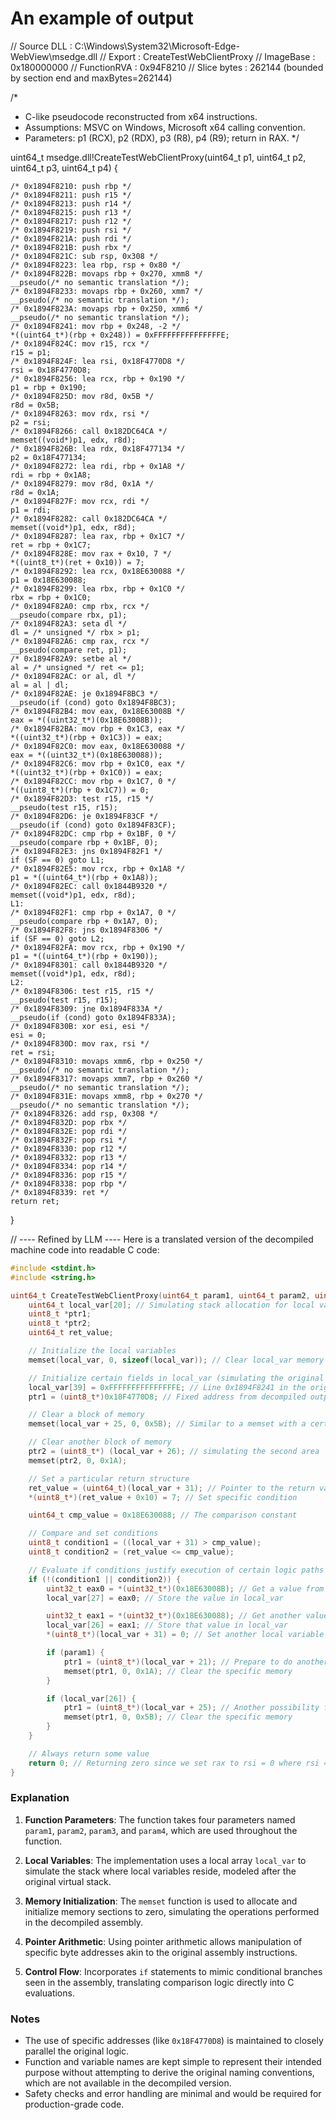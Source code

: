 ﻿# An example of output

// Source DLL  : C:\Windows\System32\Microsoft-Edge-WebView\msedge.dll
// Export      : CreateTestWebClientProxy
// ImageBase   : 0x180000000
// FunctionRVA : 0x94F8210
// Slice bytes : 262144 (bounded by section end and maxBytes=262144)

/*
* C-like pseudocode reconstructed from x64 instructions.
* Assumptions: MSVC on Windows, Microsoft x64 calling convention.
* Parameters: p1 (RCX), p2 (RDX), p3 (R8), p4 (R9); return in RAX.
  */

uint64_t msedge.dll!CreateTestWebClientProxy(uint64_t p1, uint64_t p2, uint64_t p3, uint64_t p4) {

    /* 0x1894F8210: push rbp */
    /* 0x1894F8211: push r15 */
    /* 0x1894F8213: push r14 */
    /* 0x1894F8215: push r13 */
    /* 0x1894F8217: push r12 */
    /* 0x1894F8219: push rsi */
    /* 0x1894F821A: push rdi */
    /* 0x1894F821B: push rbx */
    /* 0x1894F821C: sub rsp, 0x308 */
    /* 0x1894F8223: lea rbp, rsp + 0x80 */
    /* 0x1894F822B: movaps rbp + 0x270, xmm8 */
    __pseudo(/* no semantic translation */);
    /* 0x1894F8233: movaps rbp + 0x260, xmm7 */
    __pseudo(/* no semantic translation */);
    /* 0x1894F823A: movaps rbp + 0x250, xmm6 */
    __pseudo(/* no semantic translation */);
    /* 0x1894F8241: mov rbp + 0x248, -2 */
    *((uint64_t*)(rbp + 0x248)) = 0xFFFFFFFFFFFFFFFE;
    /* 0x1894F824C: mov r15, rcx */
    r15 = p1;
    /* 0x1894F824F: lea rsi, 0x18F4770D8 */
    rsi = 0x18F4770D8;
    /* 0x1894F8256: lea rcx, rbp + 0x190 */
    p1 = rbp + 0x190;
    /* 0x1894F825D: mov r8d, 0x5B */
    r8d = 0x5B;
    /* 0x1894F8263: mov rdx, rsi */
    p2 = rsi;
    /* 0x1894F8266: call 0x182DC64CA */
    memset((void*)p1, edx, r8d);
    /* 0x1894F826B: lea rdx, 0x18F477134 */
    p2 = 0x18F477134;
    /* 0x1894F8272: lea rdi, rbp + 0x1A8 */
    rdi = rbp + 0x1A8;
    /* 0x1894F8279: mov r8d, 0x1A */
    r8d = 0x1A;
    /* 0x1894F827F: mov rcx, rdi */
    p1 = rdi;
    /* 0x1894F8282: call 0x182DC64CA */
    memset((void*)p1, edx, r8d);
    /* 0x1894F8287: lea rax, rbp + 0x1C7 */
    ret = rbp + 0x1C7;
    /* 0x1894F828E: mov rax + 0x10, 7 */
    *((uint8_t*)(ret + 0x10)) = 7;
    /* 0x1894F8292: lea rcx, 0x18E630088 */
    p1 = 0x18E630088;
    /* 0x1894F8299: lea rbx, rbp + 0x1C0 */
    rbx = rbp + 0x1C0;
    /* 0x1894F82A0: cmp rbx, rcx */
    __pseudo(compare rbx, p1);
    /* 0x1894F82A3: seta dl */
    dl = /* unsigned */ rbx > p1;
    /* 0x1894F82A6: cmp rax, rcx */
    __pseudo(compare ret, p1);
    /* 0x1894F82A9: setbe al */
    al = /* unsigned */ ret <= p1;
    /* 0x1894F82AC: or al, dl */
    al = al | dl;
    /* 0x1894F82AE: je 0x1894F8BC3 */
    __pseudo(if (cond) goto 0x1894F8BC3);
    /* 0x1894F82B4: mov eax, 0x18E63008B */
    eax = *((uint32_t*)(0x18E63008B));
    /* 0x1894F82BA: mov rbp + 0x1C3, eax */
    *((uint32_t*)(rbp + 0x1C3)) = eax;
    /* 0x1894F82C0: mov eax, 0x18E630088 */
    eax = *((uint32_t*)(0x18E630088));
    /* 0x1894F82C6: mov rbp + 0x1C0, eax */
    *((uint32_t*)(rbp + 0x1C0)) = eax;
    /* 0x1894F82CC: mov rbp + 0x1C7, 0 */
    *((uint8_t*)(rbp + 0x1C7)) = 0;
    /* 0x1894F82D3: test r15, r15 */
    __pseudo(test r15, r15);
    /* 0x1894F82D6: je 0x1894F83CF */
    __pseudo(if (cond) goto 0x1894F83CF);
    /* 0x1894F82DC: cmp rbp + 0x1BF, 0 */
    __pseudo(compare rbp + 0x1BF, 0);
    /* 0x1894F82E3: jns 0x1894F82F1 */
    if (SF == 0) goto L1;
    /* 0x1894F82E5: mov rcx, rbp + 0x1A8 */
    p1 = *((uint64_t*)(rbp + 0x1A8));
    /* 0x1894F82EC: call 0x1844B9320 */
    memset((void*)p1, edx, r8d);
    L1:
    /* 0x1894F82F1: cmp rbp + 0x1A7, 0 */
    __pseudo(compare rbp + 0x1A7, 0);
    /* 0x1894F82F8: jns 0x1894F8306 */
    if (SF == 0) goto L2;
    /* 0x1894F82FA: mov rcx, rbp + 0x190 */
    p1 = *((uint64_t*)(rbp + 0x190));
    /* 0x1894F8301: call 0x1844B9320 */
    memset((void*)p1, edx, r8d);
    L2:
    /* 0x1894F8306: test r15, r15 */
    __pseudo(test r15, r15);
    /* 0x1894F8309: jne 0x1894F833A */
    __pseudo(if (cond) goto 0x1894F833A);
    /* 0x1894F830B: xor esi, esi */
    esi = 0;
    /* 0x1894F830D: mov rax, rsi */
    ret = rsi;
    /* 0x1894F8310: movaps xmm6, rbp + 0x250 */
    __pseudo(/* no semantic translation */);
    /* 0x1894F8317: movaps xmm7, rbp + 0x260 */
    __pseudo(/* no semantic translation */);
    /* 0x1894F831E: movaps xmm8, rbp + 0x270 */
    __pseudo(/* no semantic translation */);
    /* 0x1894F8326: add rsp, 0x308 */
    /* 0x1894F832D: pop rbx */
    /* 0x1894F832E: pop rdi */
    /* 0x1894F832F: pop rsi */
    /* 0x1894F8330: pop r12 */
    /* 0x1894F8332: pop r13 */
    /* 0x1894F8334: pop r14 */
    /* 0x1894F8336: pop r15 */
    /* 0x1894F8338: pop rbp */
    /* 0x1894F8339: ret */
    return ret;
}


// ---- Refined by LLM ----
Here is a translated version of the decompiled machine code into readable C code:

```c
#include <stdint.h>
#include <string.h>

uint64_t CreateTestWebClientProxy(uint64_t param1, uint64_t param2, uint64_t param3, uint64_t param4) {
    uint64_t local_var[20]; // Simulating stack allocation for local variables
    uint8_t *ptr1;
    uint8_t *ptr2;
    uint64_t ret_value;

    // Initialize the local variables
    memset(local_var, 0, sizeof(local_var)); // Clear local_var memory

    // Initialize certain fields in local_var (simulating the original memory space)
    local_var[39] = 0xFFFFFFFFFFFFFFFE; // Line 0x1894F8241 in the original code
    ptr1 = (uint8_t*)0x18F4770D8; // Fixed address from decompiled output

    // Clear a block of memory
    memset(local_var + 25, 0, 0x5B); // Similar to a memset with a certain length

    // Clear another block of memory
    ptr2 = (uint8_t*) (local_var + 26); // simulating the second area
    memset(ptr2, 0, 0x1A);

    // Set a particular return structure
    ret_value = (uint64_t)(local_var + 31); // Pointer to the return value location
    *(uint8_t*)(ret_value + 0x10) = 7; // Set specific condition

    uint64_t cmp_value = 0x18E630088; // The comparison constant

    // Compare and set conditions
    uint8_t condition1 = ((local_var + 31) > cmp_value);
    uint8_t condition2 = (ret_value <= cmp_value);

    // Evaluate if conditions justify execution of certain logic paths
    if (!(condition1 || condition2)) {
        uint32_t eax0 = *(uint32_t*)(0x18E63008B); // Get a value from a defined address
        local_var[27] = eax0; // Store the value in local_var

        uint32_t eax1 = *(uint32_t*)(0x18E630088); // Get another value
        local_var[26] = eax1; // Store that value in local_var
        *(uint8_t*)(local_var + 31) = 0; // Set another local variable to zero

        if (param1) {
            ptr1 = (uint8_t*)(local_var + 21); // Prepare to do another clear
            memset(ptr1, 0, 0x1A); // Clear the specific memory
        }

        if (local_var[26]) {
            ptr1 = (uint8_t*)(local_var + 25); // Another possibility for clearing memory
            memset(ptr1, 0, 0x5B); // Clear the specific memory
        }
    }

    // Always return some value
    return 0; // Returning zero since we set rax to rsi = 0 where rsi = 0
}
```

### Explanation
1. **Function Parameters**: The function takes four parameters named `param1`, `param2`, `param3`, and `param4`, which are used throughout the function.

2. **Local Variables**: The implementation uses a local array `local_var` to simulate the stack where local variables reside, modeled after the original virtual stack.

3. **Memory Initialization**: The `memset` function is used to allocate and initialize memory sections to zero, simulating the operations performed in the decompiled assembly.

4. **Pointer Arithmetic**: Using pointer arithmetic allows manipulation of specific byte addresses akin to the original assembly instructions.

5. **Control Flow**: Incorporates `if` statements to mimic conditional branches seen in the assembly, translating comparison logic directly into C evaluations.

### Notes
- The use of specific addresses (like `0x18F4770D8`) is maintained to closely parallel the original logic.
- Function and variable names are kept simple to represent their intended purpose without attempting to derive the original naming conventions, which are not available in the decompiled version.
- Safety checks and error handling are minimal and would be required for production-grade code.
